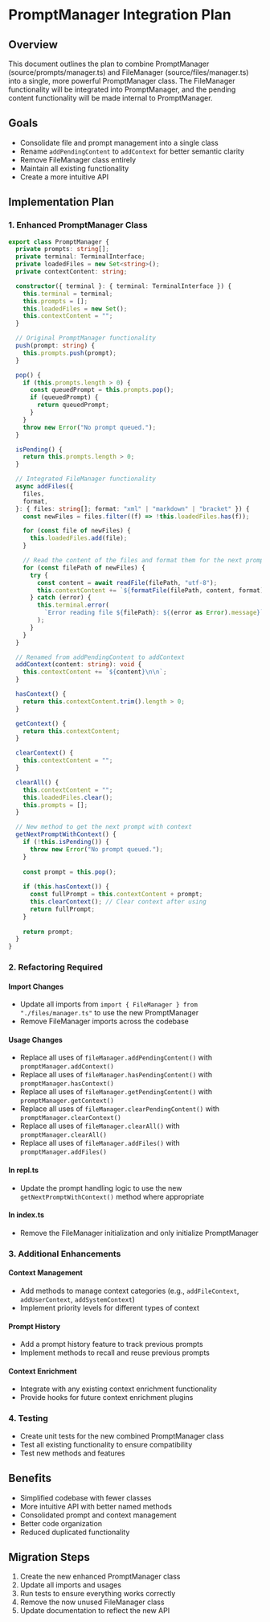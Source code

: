 # PromptManager Integration Plan

## Overview
This document outlines the plan to combine PromptManager (source/prompts/manager.ts) and FileManager (source/files/manager.ts) into a single, more powerful PromptManager class. The FileManager functionality will be integrated into PromptManager, and the pending content functionality will be made internal to PromptManager.

## Goals
- Consolidate file and prompt management into a single class
- Rename `addPendingContent` to `addContext` for better semantic clarity
- Remove FileManager class entirely
- Maintain all existing functionality
- Create a more intuitive API

## Implementation Plan

### 1. Enhanced PromptManager Class

```typescript
export class PromptManager {
  private prompts: string[];
  private terminal: TerminalInterface;
  private loadedFiles = new Set<string>();
  private contextContent: string;

  constructor({ terminal }: { terminal: TerminalInterface }) {
    this.terminal = terminal;
    this.prompts = [];
    this.loadedFiles = new Set();
    this.contextContent = "";
  }

  // Original PromptManager functionality
  push(prompt: string) {
    this.prompts.push(prompt);
  }

  pop() {
    if (this.prompts.length > 0) {
      const queuedPrompt = this.prompts.pop();
      if (queuedPrompt) {
        return queuedPrompt;
      }
    }
    throw new Error("No prompt queued.");
  }

  isPending() {
    return this.prompts.length > 0;
  }

  // Integrated FileManager functionality
  async addFiles({
    files,
    format,
  }: { files: string[]; format: "xml" | "markdown" | "bracket" }) {
    const newFiles = files.filter((f) => !this.loadedFiles.has(f));

    for (const file of newFiles) {
      this.loadedFiles.add(file);
    }

    // Read the content of the files and format them for the next prompt
    for (const filePath of newFiles) {
      try {
        const content = await readFile(filePath, "utf-8");
        this.contextContent += `${formatFile(filePath, content, format)}\n\n`;
      } catch (error) {
        this.terminal.error(
          `Error reading file ${filePath}: ${(error as Error).message}`,
        );
      }
    }
  }

  // Renamed from addPendingContent to addContext
  addContext(content: string): void {
    this.contextContent += `${content}\n\n`;
  }

  hasContext() {
    return this.contextContent.trim().length > 0;
  }

  getContext() {
    return this.contextContent;
  }

  clearContext() {
    this.contextContent = "";
  }

  clearAll() {
    this.contextContent = "";
    this.loadedFiles.clear();
    this.prompts = [];
  }

  // New method to get the next prompt with context
  getNextPromptWithContext() {
    if (!this.isPending()) {
      throw new Error("No prompt queued.");
    }
    
    const prompt = this.pop();
    
    if (this.hasContext()) {
      const fullPrompt = this.contextContent + prompt;
      this.clearContext(); // Clear context after using
      return fullPrompt;
    }
    
    return prompt;
  }
}
```

### 2. Refactoring Required

#### Import Changes
- Update all imports from `import { FileManager } from "./files/manager.ts"` to use the new PromptManager
- Remove FileManager imports across the codebase

#### Usage Changes
- Replace all uses of `fileManager.addPendingContent()` with `promptManager.addContext()`
- Replace all uses of `fileManager.hasPendingContent()` with `promptManager.hasContext()`
- Replace all uses of `fileManager.getPendingContent()` with `promptManager.getContext()`
- Replace all uses of `fileManager.clearPendingContent()` with `promptManager.clearContext()`
- Replace all uses of `fileManager.clearAll()` with `promptManager.clearAll()`
- Replace all uses of `fileManager.addFiles()` with `promptManager.addFiles()`

#### In repl.ts
- Update the prompt handling logic to use the new `getNextPromptWithContext()` method where appropriate

#### In index.ts
- Remove the FileManager initialization and only initialize PromptManager

### 3. Additional Enhancements

#### Context Management
- Add methods to manage context categories (e.g., `addFileContext`, `addUserContext`, `addSystemContext`)
- Implement priority levels for different types of context

#### Prompt History
- Add a prompt history feature to track previous prompts
- Implement methods to recall and reuse previous prompts

#### Context Enrichment
- Integrate with any existing context enrichment functionality
- Provide hooks for future context enrichment plugins

### 4. Testing
- Create unit tests for the new combined PromptManager class
- Test all existing functionality to ensure compatibility
- Test new methods and features

## Benefits
- Simplified codebase with fewer classes
- More intuitive API with better named methods
- Consolidated prompt and context management
- Better code organization
- Reduced duplicated functionality

## Migration Steps
1. Create the new enhanced PromptManager class
2. Update all imports and usages
3. Run tests to ensure everything works correctly
4. Remove the now unused FileManager class
5. Update documentation to reflect the new API